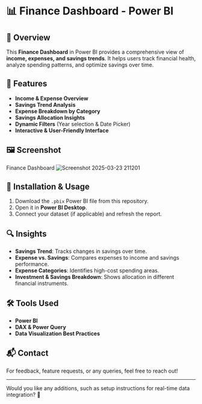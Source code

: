 # 📊 Finance Dashboard - Power BI

## 📌 Overview
This **Finance Dashboard** in Power BI provides a comprehensive view of **income, expenses, and savings trends**. It helps users track financial health, analyze spending patterns, and optimize savings over time.

## 🚀 Features
- **Income & Expense Overview**
- **Savings Trend Analysis**
- **Expense Breakdown by Category**
- **Savings Allocation Insights**
- **Dynamic Filters** (Year selection & Date Picker)
- **Interactive & User-Friendly Interface**

## 🖼️ Screenshot
Finance Dashboard
![Screenshot 2025-03-23 211201](https://github.com/user-attachments/assets/09ef640b-06b8-4207-8a91-c4a1b8ab2ed2)

## 📂 Installation & Usage
1. Download the `.pbix` Power BI file from this repository.
2. Open it in **Power BI Desktop**.
3. Connect your dataset (if applicable) and refresh the report.

## 🔍 Insights
- **Savings Trend**: Tracks changes in savings over time.
- **Expense vs. Savings**: Compares expenses to income and savings performance.
- **Expense Categories**: Identifies high-cost spending areas.
- **Investment & Savings Breakdown**: Shows allocation in different financial instruments.

## 🛠️ Tools Used
- **Power BI**
- **DAX & Power Query**
- **Data Visualization Best Practices**

## 📬 Contact
For feedback, feature requests, or any queries, feel free to reach out!

---

Would you like any additions, such as setup instructions for real-time data integration? 🚀

